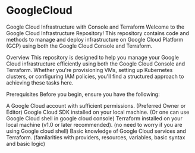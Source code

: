 # GoogleCloud
Google Cloud Infrastructure with Console and Terraform
Welcome to the Google Cloud Infrastructure Repository! This repository contains code and methods to manage and deploy infrastructure on Google Cloud Platform (GCP) using both the Google Cloud Console and Terraform.


Overview
This repository is designed to help you manage your Google Cloud infrastructure efficiently using both the Google Cloud Console and Terraform. Whether you're provisioning VMs, setting up Kubernetes clusters, or configuring IAM policies, you'll find a structured approach to achieving these tasks here.


Prerequisites
Before you begin, ensure you have the following:

A Google Cloud account with sufficient permissions. (Preferred Owner or Editor)
Google Cloud SDK installed on your local machine. (Or one can use Google Cloud shell in google cloud console)
Terraform installed on your local machine (v1.0 or later recommended). (no need to worry if you are using Google cloud shell)
Basic knowledge of Google Cloud services and Terraform. (familarities with providers, resources, variables, basic syntax and basic logic)



